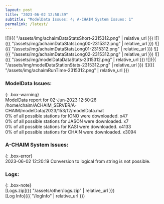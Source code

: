 ```yaml
---
layout: post
title: "2023-06-02 12:50:39"
subtitle: "ModelData Issues: 4; A-CHAIM System Issues: 1"
permalink: /latest/
---
```


![]({{ "/assets/img/achaimDataStatsShort-2315312.png" | relative_url }})
![]({{ "/assets/img/achaimDataStatsLong00-2315312.png" | relative_url }})
![]({{ "/assets/img/achaimDataStatsLong01-2315312.png" | relative_url }})
![]({{ "/assets/img/achaimDataStatsLong02-2315312.png" | relative_url }})
![]({{ "/assets/img/modelDataDataStats-2315312.png" | relative_url }})
![]({{ "/assets/img/modelDataStationStats-2315312.png" | relative_url }})
![]({{ "/assets/img/achaimRunTime-2315312.png" | relative_url }})


### ModelData Issues:  
  
{: .box-warning}  
 ModelData report for 02-Jun-2023 12:50:26   
 /home/chaim/ACHAIM_SERVER/A-CHAIM/modelData/2023/153/12/modelData.mat   
 0% of all possible stations for IONO were downloaded. x47   
 0% of all possible stations for JASON were downloaded. x7   
 0% of all possible stations for KASI were downloaded. x4133   
 0% of all possible stations for CHAIN were downloaded. x3094   
  
### A-CHAIM System Issues:  
  
{: .box-error}  
2023-06-02 12:20:19 Conversion to logical from string is not possible.  

### Logs:  
  
{: .box-note}  
[Logs.zip]({{ "/assets/other/logs.zip" | relative_url }})  
[Log Info]({{ "/logInfo" | relative_url }})  
